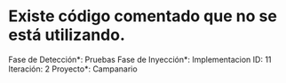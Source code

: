 # Existe código comentado que no se está utilizando.

Fase de Detección*: Pruebas
Fase de Inyección*: Implementacion
ID: 11
Iteración: 2
Proyecto*: Campanario